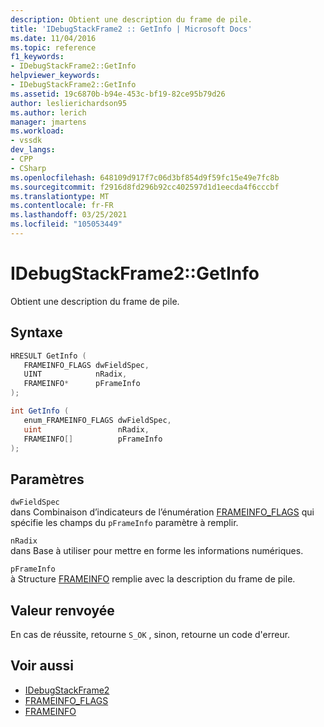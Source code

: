 ```yaml
---
description: Obtient une description du frame de pile.
title: 'IDebugStackFrame2 :: GetInfo | Microsoft Docs'
ms.date: 11/04/2016
ms.topic: reference
f1_keywords:
- IDebugStackFrame2::GetInfo
helpviewer_keywords:
- IDebugStackFrame2::GetInfo
ms.assetid: 19c6870b-b94e-453c-bf19-82ce95b79d26
author: leslierichardson95
ms.author: lerich
manager: jmartens
ms.workload:
- vssdk
dev_langs:
- CPP
- CSharp
ms.openlocfilehash: 648109d917f7c06d3bf854d9f59fc15e49e7fc8b
ms.sourcegitcommit: f2916d8fd296b92cc402597d1d1eecda4f6cccbf
ms.translationtype: MT
ms.contentlocale: fr-FR
ms.lasthandoff: 03/25/2021
ms.locfileid: "105053449"
---
```

# <a name="idebugstackframe2getinfo"></a>IDebugStackFrame2::GetInfo
Obtient une description du frame de pile.

## <a name="syntax"></a>Syntaxe

```cpp
HRESULT GetInfo ( 
   FRAMEINFO_FLAGS dwFieldSpec,
   UINT            nRadix,
   FRAMEINFO*      pFrameInfo
);
```

```csharp
int GetInfo ( 
   enum_FRAMEINFO_FLAGS dwFieldSpec,
   uint                 nRadix,
   FRAMEINFO[]          pFrameInfo
);
```

## <a name="parameters"></a>Paramètres
`dwFieldSpec`\
dans Combinaison d’indicateurs de l’énumération [FRAMEINFO_FLAGS](../../../extensibility/debugger/reference/frameinfo-flags.md) qui spécifie les champs du `pFrameInfo` paramètre à remplir.

`nRadix`\
dans Base à utiliser pour mettre en forme les informations numériques.

`pFrameInfo`\
à Structure [FRAMEINFO](../../../extensibility/debugger/reference/frameinfo.md) remplie avec la description du frame de pile.

## <a name="return-value"></a>Valeur renvoyée
 En cas de réussite, retourne `S_OK` , sinon, retourne un code d'erreur.

## <a name="see-also"></a>Voir aussi
- [IDebugStackFrame2](../../../extensibility/debugger/reference/idebugstackframe2.md)
- [FRAMEINFO_FLAGS](../../../extensibility/debugger/reference/frameinfo-flags.md)
- [FRAMEINFO](../../../extensibility/debugger/reference/frameinfo.md)
